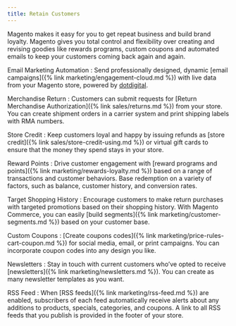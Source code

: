 ```yaml
---
title: Retain Customers
---
```


Magento makes it easy for you to get repeat business and build brand loyalty. Magento gives you total control and flexibility over creating and revising goodies like rewards programs, custom coupons and automated emails to keep your customers coming back again and again.

Email Marketing Automation
:  Send professionally designed, dynamic [email campaigns]({% link marketing/engagement-cloud.md %}) with live data from your Magento store, powered by [dotdigital][1].

<!--{% if "Default.EE-B2B" contains site.edition %}-->
Merchandise Return
:  Customers can submit requests for [Return Merchandise Authorization]({% link sales/returns.md %}) from your store. You can create shipment orders in a carrier system and print shipping labels with RMA numbers.

Store Credit
:  Keep customers loyal and happy by issuing refunds as [store credit]({% link sales/store-credit-using.md %}) or virtual gift cards to ensure that the money they spend stays in your store.

Reward Points
:  Drive customer engagement with [reward programs and points]({% link marketing/rewards-loyalty.md %}) based on a range of transactions and customer behaviors. Base redemption on a variety of factors, such as balance, customer history, and conversion rates.

Target Shopping History
:  Encourage customers to make return purchases with targeted promotions based on their shopping history. With Magento Commerce, you can easily [build segments]({% link marketing/customer-segments.md %}) based on your customer base.
<!--{% endif %}-->

Custom Coupons
:  [Create coupons codes]({% link marketing/price-rules-cart-coupon.md %}) for social media, email, or print campaigns. You can incorporate coupon codes into any design you like.

Newsletters
:  Stay in touch with current customers who’ve opted to receive [newsletters]({% link marketing/newsletters.md %}). You can create as many newsletter templates as you want.

RSS Feed
:  When [RSS feeds]({% link marketing/rss-feed.md %}) are enabled, subscribers of each feed automatically receive alerts about any additions to products, specials, categories, and coupons. A link to all RSS feeds that you publish is provided in the footer of your store.

[1]: https://dotdigital.com/
